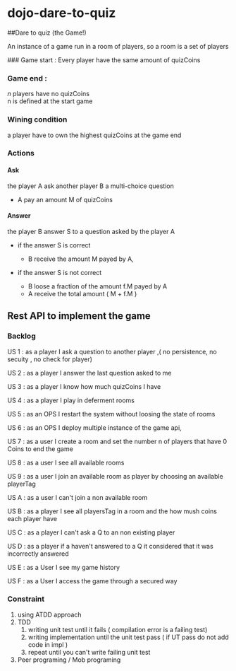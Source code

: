 # dojo-dare-to-quiz

##Dare to quiz (the Game!)
 
An instance of a game run in a room of players, so a room is a set of players 

### Game start : 
Every player have the same amount of quizCoins 

### Game end : 
<i>n</i> players have no quizCoins   
n is defined at the start game

### Wining condition
a player have to own the highest quizCoins at the game end 

### Actions  
#### Ask 
the player A ask another player B a multi-choice question 

- A pay an amount M of quizCoins 
 
#### Answer
the player B answer S to a question asked by the player A
 
- if the answer S is correct
 
    - B receive the amount M payed by A,
    
- if the answer S is not correct 
    - B loose a fraction of the amount f.M payed by A 
    - A receive the total amount ( M + f.M )
    
         

## Rest API to implement the game

### Backlog 

US 1 : as a player I ask a question to another player ,( no persistence, no secuity , no check for player)

US 2 : as a player I answer the last question asked to me 

US 3 : as a player I know how much quizCoins I have 

US 4 : as a player I play in deferment rooms

US 5 : as an OPS I restart the system without loosing the state of rooms

US 6 : as an OPS I deploy multiple instance of the game api,

US 7 : as a user I create a room and set the number n of players that have 0 Coins to end the game

US 8 : as a user I see all available rooms 

US 9 : as a user I join an available room as player by choosing an available playerTag

US A : as a user I can't join a non available room

US B : as a player I see all playersTag in a room and the how mush coins each player have 

US C : as a player I can't ask a Q to an non existing player 

US D : as a player if a haven't answered to a Q it considered that it was incorrectly answered

US E : as a User I see my game history

US F : as a User I access the game through a secured way     

### Constraint

1) using ATDD approach
2) TDD
    1) writing unit test until it fails ( compilation error is a failing test)
    2) writing implementation until the unit test pass ( if UT pass do not add code in impl )
    3) repeat until you can't write failing unit test  
3) Peer programing / Mob programing 
 
